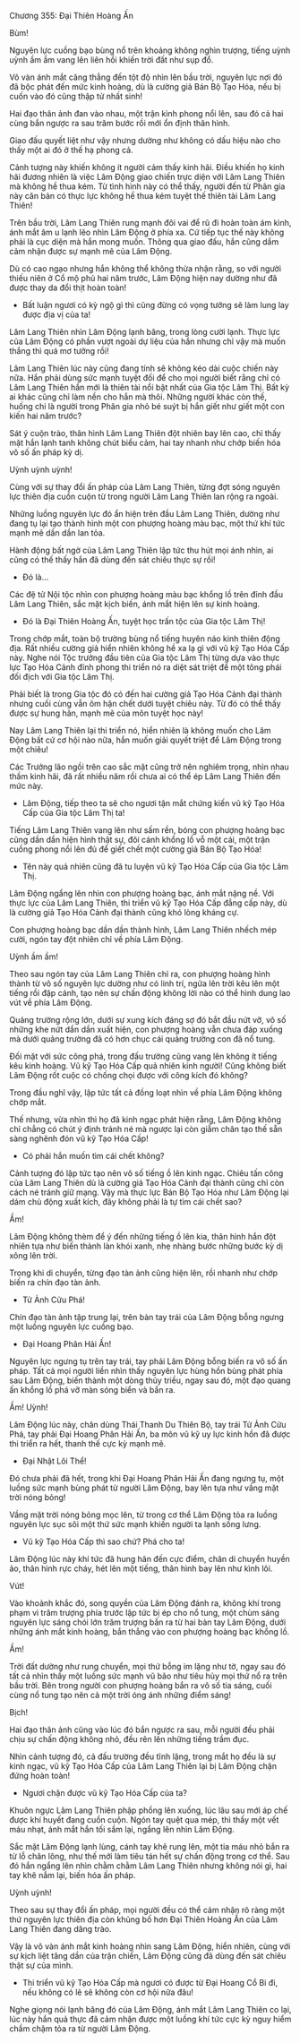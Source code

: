 




Chương 355: Đại Thiên Hoàng Ấn


Bùm!

Nguyên lực cuồng bạo bùng nổ trên khoảng không nghìn trượng, tiếng uỳnh uỳnh ầm ầm vang lên liên hồi khiến trời đất như sụp đổ.

Vô vàn ánh mắt căng thẳng đến tột độ nhìn lên bầu trời, nguyên lực nơi đó đã bộc phát đến mức kinh hoàng, dù là cường giả Bán Bộ Tạo Hóa, nếu bị cuốn vào đó cũng thập tử nhất sinh!

Hai đạo thân ảnh đan vào nhau, một trận kình phong nổi lên, sau đó cả hai cùng bắn ngược ra sau trăm bước rồi mới ổn định thân hình.

Giao đấu quyết liệt như vậy nhưng dường như không có dấu hiệu nào cho thấy một ai đó ở thế hạ phong cả.

Cảnh tượng này khiến không ít người cảm thấy kinh hãi. Điều khiến họ kinh hãi đương nhiên là việc Lâm Động giao chiến trực diện với Lâm Lang Thiên mà không hề thua kém. Từ tình hình này có thể thấy, người đến từ Phân gia này căn bản có thực lực không hề thua kém tuyệt thế thiên tài Lâm Lang Thiên!

Trên bầu trời, Lâm Lang Thiên rung mạnh đôi vai để rũ đi hoàn toàn ám kình, ánh mắt âm u lạnh lẽo nhìn Lâm Động ở phía xa. Cứ tiếp tục thế này không phải là cục diện mà hắn mong muốn. Thông qua giao đấu, hắn cũng dầm cảm nhận được sự mạnh mẽ của Lâm Động.

Dù có cao ngạo nhưng hắn không thể không thừa nhận rằng, so với người thiếu niên ở Cổ mộ phủ hai năm trước, Lâm Động hiện nay dường như đã được thay da đổi thịt hoàn toàn!

- Bất luận ngươi có kỳ ngộ gì thì cũng đừng có vọng tưởng sẽ làm lung lay được địa vị của ta!

Lâm Lang Thiên nhìn Lâm Động lạnh băng, trong lòng cười lạnh. Thực lực của Lâm Động có phần vượt ngoài dự liệu của hắn nhưng chỉ vậy mà muốn thắng thì quá mơ tưởng rồi!

Lâm Lang Thiên lúc này cũng đang tính sẽ không kéo dài cuộc chiến này nữa. Hắn phải dùng sức mạnh tuyệt đối để cho mọi người biết rằng chỉ có Lâm Lang Thiên hắn mới là thiên tài nổi bật nhất của Gia tộc Lâm Thị. Bất kỳ ai khác cũng chỉ làm nền cho hắn mà thôi. Những người khác còn thế, huống chi là người trong Phân gia nhỏ bé suýt bị hắn giết như giết một con kiến hai năm trước?

Sát ý cuộn trào, thân hình Lâm Lang Thiên đột nhiên bay lên cao, chỉ thấy mặt hắn lạnh tanh không chút biểu cảm, hai tay nhanh như chớp biến hóa vô số ấn pháp kỳ dị.

Uỳnh uỳnh uỳnh!

Cùng với sự thay đổi ấn pháp của Lâm Lang Thiên, từng đợt sóng nguyên lực thiên địa cuồn cuộn từ trong người Lâm Lang Thiên lan rộng ra ngoài.

Những luồng nguyên lực đó ẩn hiện trên đầu Lâm Lang Thiên, dường như đang tụ lại tạo thành hình một con phượng hoàng màu bạc, một thứ khí tức mạnh mẽ dần dần lan tỏa.

Hành động bất ngờ của Lâm Lang Thiên lập tức thu hút mọi ánh nhìn, ai cũng có thế thấy hắn đã dùng đến sát chiêu thực sự rồi!

- Đó là…

Các đệ tử Nội tộc nhìn con phượng hoàng màu bạc khổng lồ trên đỉnh đầu Lâm Lang Thiên, sắc mặt kịch biến, ánh mắt hiện lên sự kinh hoàng.

- Đó là Đại Thiên Hoàng Ấn, tuyệt học trấn tộc của Gia tộc Lâm Thị!

Trong chớp mắt, toàn bộ trường bùng nổ tiếng huyên náo kinh thiên động địa. Rất nhiều cường giả hiển nhiên không hề xa lạ gì với vũ kỹ Tạo Hóa Cấp này. Nghe nói Tộc trưởng đầu tiên của Gia tộc Lâm Thị từng dựa vào thực lực Tạo Hóa Cảnh đỉnh phong thi triển nó ra diệt sát triệt để một tông phái đối địch với Gia tộc Lâm Thị.

Phải biết là trong Gia tộc đó có đến hai cường giả Tạo Hóa Cảnh đại thành nhưng cuối cùng vẫn ôm hận chết dưới tuyệt chiêu này. Từ đó có thể thấy được sự hung hãn, mạnh mẽ của môn tuyệt học này!

Nay Lâm Lang Thiên lại thi triển nó, hiển nhiên là không muốn cho Lâm Động bất cứ cơ hội nào nữa, hắn muốn giải quyết triệt để Lâm Động trong một chiêu!

Các Trưởng lão ngồi trên cao sắc mặt cũng trở nên nghiêm trọng, nhìn nhau thầm kinh hãi, đã rất nhiều năm rồi chưa ai có thể ép Lâm Lang Thiên đến mức này.

- Lâm Động, tiếp theo ta sẽ cho ngươi tận mắt chứng kiến vũ kỹ Tạo Hóa Cấp của Gia tộc Lâm Thị ta!

Tiếng Lâm Lang Thiên vang lên như sấm rền, bóng con phượng hoàng bạc cũng dần dần hiện hình thật sự, đôi cánh khổng lồ vỗ một cái, một trận cuồng phong nổi lên đủ để giết chết một cường giả Bán Bộ Tạo Hóa!

- Tên này quả nhiên cũng đã tu luyện vũ kỹ Tạo Hóa Cấp của Gia tộc Lâm Thị.

Lâm Động ngẩng lên nhìn con phượng hoàng bạc, ánh mắt nặng nề. Với thực lực của Lâm Lang Thiên, thi triển vũ kỹ Tạo Hóa Cấp đẳng cấp này, dù là cường giả Tạo Hóa Cảnh đại thành cũng khó lòng kháng cự.

Con phượng hoàng bạc dần dần thành hình, Lâm Lang Thiên nhếch mép cười, ngón tay đột nhiên chỉ về phía Lâm Động.

Uỳnh ầm ầm!

Theo sau ngón tay của Lâm Lang Thiên chỉ ra, con phượng hoàng hình thành từ vô số nguyên lực dường như có linh trí, ngửa lên trời kêu lên một tiếng rồi đập cánh, tạo nên sự chấn động không lời nào có thể hình dung lao vút về phía Lâm Động.

Quảng trường rộng lớn, dưới sự xung kích đáng sợ đó bắt đầu nứt vỡ, vô số những khe nứt dần dần xuất hiện, con phượng hoàng vẫn chưa đáp xuống mà dưới quảng trường đã có hơn chục cái quảng trường con đã nổ tung.

Đối mặt với sức công phá, trong đấu trường cũng vang lên không ít tiếng kêu kinh hoàng. Vũ kỹ Tạo Hóa Cấp quả nhiên kinh người! Cũng không biết Lâm Động rốt cuộc có chống chọi được với công kích đó không?

Trong đầu nghĩ vậy, lập tức tất cả đồng loạt nhìn về phía Lâm Động không chớp mắt.

Thế nhưng, vừa nhìn thì họ đã kinh ngạc phát hiện rằng, Lâm Động không chỉ chẳng có chút ý định tránh né mà ngược lại còn giẫm chân tạo thế sẵn sàng nghênh đón vũ kỹ Tạo Hóa Cấp!

- Có phải hắn muốn tìm cái chết không?

Cảnh tượng đó lập tức tạo nên vô số tiếng ồ lên kinh ngạc. Chiêu tấn công của Lâm Lang Thiên dù là cường giả Tạo Hóa Cảnh đại thành cũng chỉ còn cách né tránh giữ mạng. Vậy mà thực lực Bán Bộ Tạo Hóa như Lâm Động lại dám chủ động xuất kích, đây không phải là tự tìm cái chết sao?

Ầm!

Lâm Động không thèm để ý đến những tiếng ồ lên kia, thân hình hắn đột nhiên tựa như biến thành làn khói xanh, nhẹ nhàng bước những bước kỳ dị xông lên trời.

Trong khi di chuyển, từng đạo tàn ảnh cũng hiện lên, rồi nhanh như chớp biến ra chín đạo tàn ảnh.

- Tử Ảnh Cửu Phá!

Chín đạo tàn ảnh tập trung lại, trên bàn tay trái của Lâm Động bỗng ngưng một luồng nguyên lực cuồng bạo.

- Đại Hoang Phân Hải Ấn!

Nguyên lực ngưng tụ trên tay trái, tay phải Lâm Động bỗng biến ra vô số ấn pháp. Tất cả mọi người liền nhìn thấy nguyên lực hùng hồn bùng phát phía sau Lâm Động, biến thành một dòng thủy triều, ngay sau đó, một đạo quang ấn khổng lồ phá vỡ màn sóng biển và bắn ra.

Ầm! Uỳnh!

Lâm Động lúc này, chân dùng Thái Thanh Du Thiên Bộ, tay trái Tử Ảnh Cửu Phá, tay phải Đại Hoang Phân Hải Ấn, ba môn vũ kỹ uy lực kinh hồn đã được thi triển ra hết, thanh thế cực kỳ mạnh mẽ.

- Đại Nhật Lôi Thể!

Đó chưa phải đã hết, trong khi Đại Hoang Phân Hải Ấn đang ngưng tụ, một luồng sức mạnh bùng phát từ người Lâm Động, bay lên tựa như vầng mặt trời nóng bỏng!

Vầng mặt trời nóng bỏng mọc lên, từ trong cơ thể Lâm Động tỏa ra luồng nguyên lực sục sôi một thứ sức mạnh khiến người ta lạnh sống lưng.

- Vũ kỹ Tạo Hóa Cấp thì sao chứ? Phá cho ta!

Lâm Động lúc này khí tức đã hung hãn đến cực điểm, chân di chuyển huyền ảo, thân hình rực cháy, hét lên một tiếng, thân hình bay lên như kình lôi.

Vút!

Vào khoảnh khắc đó, song quyền của Lâm Động đánh ra, không khí trong phạm vi trăm trượng phía trước lập tức bị ép cho nổ tung, một chùm sáng nguyên lực sáng chói lớn trăm trượng bắn ra từ hai bàn tay Lâm Động, dưới những ánh mắt kinh hoàng, bắn thẳng vào con phượng hoàng bạc khổng lồ.

Ầm!

Trời đất dường như rung chuyển, mọi thứ bỗng im lặng như tờ, ngay sau đó tất cả nhìn thấy một luồng sức mạnh vũ bão như tiêu hủy mọi thứ nổ ra trên bầu trời. Bên trong người con phượng hoàng bắn ra vô số tia sáng, cuối cùng nổ tung tạo nên cả một trời óng ánh những điểm sáng!

Bịch!

Hai đạo thân ảnh cũng vào lúc đó bắn ngược ra sau, mỗi người đều phải chịu sự chấn động không nhỏ, đều rên lên những tiếng trầm đục.

Nhìn cảnh tượng đó, cả đấu trường đều tĩnh lặng, trong mắt họ đều là sự kinh ngạc, vũ kỹ Tạo Hóa Cấp của Lâm Lang Thiên lại bị Lâm Động chặn đứng hoàn toàn!

- Ngươi chặn được vũ kỹ Tạo Hóa Cấp của ta?

Khuôn ngực Lâm Lang Thiên phập phồng lên xuống, lúc lâu sau mới áp chế được khí huyết đang cuồn cuộn. Ngón tay quệt qua mép, thì thấy một vết máu nhạt, ánh mắt hắn tối sầm lại, ngẩng lên nhìn Lâm Động.

Sắc mặt Lâm Động lạnh lùng, cánh tay khẽ rung lên, một tia máu nhỏ bắn ra từ lỗ chân lông, như thế mới làm tiêu tán hết sự chấn động trong cơ thể. Sau đó hắn ngẩng lên nhìn chằm chằm Lâm Lang Thiên nhưng không nói gì, hai tay khẽ nắm lại, biến hóa ấn pháp.

Uỳnh uỳnh!

Theo sau sự thay đổi ấn pháp, mọi người đều có thể cảm nhận rõ ràng một thứ nguyên lực thiên địa còn khủng bố hơn Đại Thiên Hoàng Ấn của Lâm Lang Thiên đang dâng trào.

Vậy là vô vàn ánh mắt kinh hoàng nhìn sang Lâm Động, hiển nhiên, cùng với sự kịch liệt tăng dần của trận chiến, Lâm Động cũng đã dùng đến sát chiêu thật sự của mình.

- Thi triển vũ kỹ Tạo Hóa Cấp mà ngươi có được từ Đại Hoang Cổ Bi đi, nếu không có lẽ sẽ không còn cơ hội nữa đâu!

Nghe giọng nói lạnh băng đó của Lâm Động, ánh mắt Lâm Lang Thiên co lại, lúc này hắn quả thực đã cảm nhận được một luồng khí tức cực kỳ nguy hiểm chầm chậm tỏa ra từ người Lâm Động.




